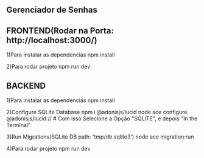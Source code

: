 Gerenciador de Senhas
----------
FRONTEND(Rodar na Porta: http://localhost:3000/)
----------
1)Para instalar as dependencias
npm install

2)Para rodar projeto
npm run dev



BACKEND
----------
1)Para instalar as dependencias npm install

2)Configure SQLite Database npm i @adonisjs/lucid
node ace configure @adonisjs/lucid // # Com isso Selecione a Opção "SQLITE", e depois "In the Terminal"

3)Run Migrations(SQLite DB path: 'tmp/db.sqlite3')
node ace migration:run

4)Para rodar projeto
npm run dev
